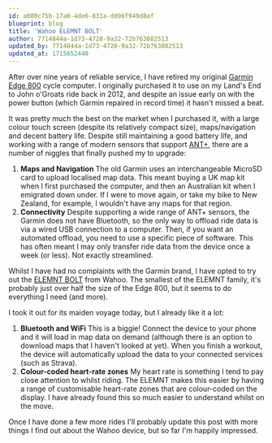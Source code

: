 ```yaml
---
id: a000c75b-17a0-4de6-831a-dd96f949d8af
blueprint: blog
title: 'Wahoo ELEMNT BOLT'
author: 7714844a-1d73-4720-9a32-72b763882513
updated_by: 7714844a-1d73-4720-9a32-72b763882513
updated_at: 1715652440
---
```

After over nine years of reliable service, I have retired my original [Garmin Edge 800](https://www.garmin.com/en-AU/p/69043) cycle computer.  I originally purchased it to use on my Land's End to John o'Groats ride back in 2012, and despite an issue early on with the power button (which Garmin repaired in record time) it hasn't missed a beat.

It was pretty much the best on the market when I purchased it, with a large colour touch screen (despite its relatively compact size), maps/navigation and decent battery life.  Despite still maintaining a good battery life, and working with a range of modern sensors that support [ANT+](https://www.thisisant.com/consumer/ant-101/what-is-ant/), there are a number of niggles that finally pushed my to upgrade:

1. **Maps and Navigation** The old Garmin uses an interchangeable MicroSD card to upload localised map data. This meant buying a UK map kit when I first purchased the computer, and then an Australian kit when I emigrated down under.  If I were to move again, or take my bike to New Zealand, for example, I wouldn't have any maps for that region.
2. **Connectivity** Despite supporting a wide range of ANT+ sensors, the Garmin does not have Bluetooth, so the only way to offload ride data is via a wired USB connection to a computer.  Then, if you want an automated offload, you need to use a specific piece of software.  This has often meant I may only transfer ride data from the device once a week (or less). Not exactly streamlined.

Whilst I have had no complaints with the Garmin brand, I have opted to try out the [ELEMNT BOLT](https://au.wahoofitness.com/devices/bike-computers/elemnt-bolt-buy) from Wahoo.  The smallest of the ELEMNT family, it's probably just over half the size of the Edge 800, but it seems to do everything I need (and more).

I took it out for its maiden voyage today, but I already like it a lot:

1. **Bluetooth and WiFi** This is a biggie! Connect the device to your phone and it will load in map data on demand (although there is an option to download maps that I haven't looked at yet).  When you finish a workout, the device will automatically upload the data to your connected services (such as Strava).
2. **Colour-coded heart-rate zones** My heart rate is something I tend to pay close attention to whilst riding.  The ELEMNT makes this easier by having a range of customisable heart-rate zones that are colour-coded on the display.  I have already found this so much easier to understand whilst on the move.

Once I have done a few more rides I'll probably update this post with more things I find out about the Wahoo device, but so far I'm happily impressed.